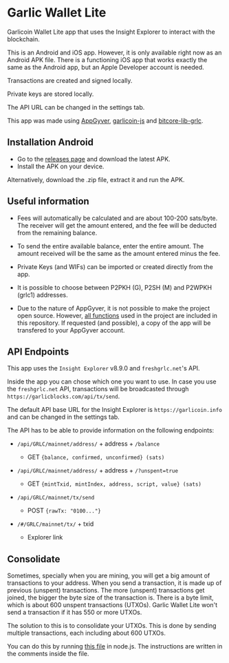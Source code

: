 # Garlic Wallet Lite
Garlicoin Wallet Lite app that uses the Insight Explorer to interact with the blockchain.

This is an Android and iOS app. However, it is only available right now as an Android APK file. There is a functioning iOS app that works exactly the same as the Android app, but an Apple Developer account is needed.

Transactions are created and signed locally.

Private keys are stored locally.

The API URL can be changed in the settings tab.

This app was made using [AppGyver](https://www.appgyver.com/), [garlicoin-js](https://github.com/MaxPuig/garlicoinjs-lib) and [bitcore-lib-grlc](https://github.com/MaxPuig/bitcore-lib-grlc).

## Installation Android
- Go to the [releases page](https://github.com/MaxPuig/garlic-wallet-lite/releases) and download the latest APK.
- Install the APK on your device.

Alternatively, download the .zip file, extract it and run the APK.

## Useful information
- Fees will automatically be calculated and are about 100-200 sats/byte. The receiver will get the amount entered, and the fee will be deducted from the remaining balance. 

- To send the entire available balance, enter the entire amount. The amount received will be the same as the amount entered minus the fee.

- Private Keys (and WIFs) can be imported or created directly from the app.

- It is possible to choose between P2PKH (G), P2SH (M) and P2WPKH (grlc1) addresses.

- Due to the nature of AppGyver, it is not possible to make the project open source. However, [all functions](./garlic_wallet_lite.js) used in the project are included in this repository. If requested (and possible), a copy of the app will be transfered to your AppGyver account.

## API Endpoints

This app uses the `Insight Explorer` v8.9.0 and `freshgrlc.net`'s API. 

Inside the app you can chose which one you want to use. In case you use the `freshgrlc.net` API, transactions will be broadcasted through `https://garlicblocks.com/api/tx/send`.

The default API base URL for the Insight Explorer is `https://garlicoin.info` and can be changed in the settings tab.

The API has to be able to provide information on the following endpoints: 

- `/api/GRLC/mainnet/address/` + address + `/balance`
    - GET `{balance, confirmed, unconfirmed} (sats)`

- `/api/GRLC/mainnet/address/` + address + `/?unspent=true`
    - GET `{mintTxid, mintIndex, address, script, value} (sats)`

- `/api/GRLC/mainnet/tx/send`
    - POST `{rawTx: "0100..."}`

- `/#/GRLC/mainnet/tx/` + txid
    - Explorer link

## Consolidate
Sometimes, specially when you are mining, you will get a big amount of transactions to your address. When you send a transaction, it is made up of previous (unspent) transactions. The more (unspent) transactions get joined, the bigger the byte size of the transaction is. There is a byte limit, which is about 600 unspent transactions (UTXOs). Garlic Wallet Lite won't send a transaction if it has 550 or more UTXOs. 

The solution to this is to consolidate your UTXOs. This is done by sending multiple transactions, each including about 600 UTXOs.

You can do this by running [this file](./consolidate.js) in node.js. The instructions are written in the comments inside the file.
